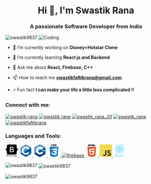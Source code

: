 <h1 align="center">Hi 👋, I'm Swastik Rana</h1>
<h3 align="center">A passionate Software Developer from India</h3>

<img align="right" alt="Coding" width="400" src="https://cdn.dribbble.com/users/1059583/screenshots/4171367/coding-freak.gif" > 

<p align="left"> <img src="https://komarev.com/ghpvc/?username=swastik9837&label=Profile%20views&color=0e75b6&style=flat" alt="swastik9837" /> </p>

- 🔭 I’m currently working on **Disney+Hotstar Clone**

- 🌱 I’m currently learning **React js and Backend**

- 💬 Ask me about **React, Firebase, C++**

- 📫 How to reach me **swastikfaftikrana@gmail.com**

- ⚡ Fun fact **I can make your life a little less complicated !!**

<h3 align="left">Connect with me:</h3>
<p align="left">
<a href="https://linkedin.com/in/swastik-rana" target="blank"><img align="center" src="https://raw.githubusercontent.com/rahuldkjain/github-profile-readme-generator/master/src/images/icons/Social/linked-in-alt.svg" alt="swastik-rana" height="30" width="40" /></a>
<a href="https://fb.com/swastik rana" target="blank"><img align="center" src="https://raw.githubusercontent.com/rahuldkjain/github-profile-readme-generator/master/src/images/icons/Social/facebook.svg" alt="swastik rana" height="30" width="40" /></a>
<a href="https://instagram.com/swastik_rana_20" target="blank"><img align="center" src="https://raw.githubusercontent.com/rahuldkjain/github-profile-readme-generator/master/src/images/icons/Social/instagram.svg" alt="swastik_rana_20" height="30" width="40" /></a>
<a href="https://www.leetcode.com/swastik_rana" target="blank"><img align="center" src="https://raw.githubusercontent.com/rahuldkjain/github-profile-readme-generator/master/src/images/icons/Social/leet-code.svg" alt="swastik_rana" height="30" width="40" /></a>
<a href="https://auth.geeksforgeeks.org/user/swastikfaftikrana" target="blank"><img align="center" src="https://raw.githubusercontent.com/rahuldkjain/github-profile-readme-generator/master/src/images/icons/Social/geeks-for-geeks.svg" alt="swastikfaftikrana" height="30" width="40" /></a>
</p>

<h3 align="left">Languages and Tools:</h3>
<p align="left"> <a href="https://getbootstrap.com" target="_blank" rel="noreferrer"> <img src="https://raw.githubusercontent.com/devicons/devicon/master/icons/bootstrap/bootstrap-plain-wordmark.svg" alt="bootstrap" width="40" height="40"/> </a> <a href="https://www.cprogramming.com/" target="_blank" rel="noreferrer"> <img src="https://raw.githubusercontent.com/devicons/devicon/master/icons/c/c-original.svg" alt="c" width="40" height="40"/> </a> <a href="https://www.w3schools.com/cpp/" target="_blank" rel="noreferrer"> <img src="https://raw.githubusercontent.com/devicons/devicon/master/icons/cplusplus/cplusplus-original.svg" alt="cplusplus" width="40" height="40"/> </a> <a href="https://www.w3schools.com/css/" target="_blank" rel="noreferrer"> <img src="https://raw.githubusercontent.com/devicons/devicon/master/icons/css3/css3-original-wordmark.svg" alt="css3" width="40" height="40"/> </a> <a href="https://firebase.google.com/" target="_blank" rel="noreferrer"> <img src="https://www.vectorlogo.zone/logos/firebase/firebase-icon.svg" alt="firebase" width="40" height="40"/> </a> <a href="https://www.w3.org/html/" target="_blank" rel="noreferrer"> <img src="https://raw.githubusercontent.com/devicons/devicon/master/icons/html5/html5-original-wordmark.svg" alt="html5" width="40" height="40"/> </a> <a href="https://developer.mozilla.org/en-US/docs/Web/JavaScript" target="_blank" rel="noreferrer"> <img src="https://raw.githubusercontent.com/devicons/devicon/master/icons/javascript/javascript-original.svg" alt="javascript" width="40" height="40"/> </a> <a href="https://reactjs.org/" target="_blank" rel="noreferrer"> <img src="https://raw.githubusercontent.com/devicons/devicon/master/icons/react/react-original-wordmark.svg" alt="react" width="40" height="40"/> </a> </p>

<p><img align="left" src="https://github-readme-stats.vercel.app/api/top-langs?username=swastik9837&show_icons=true&locale=en&layout=compact" alt="swastik9837" /></p>

<p>&nbsp;<img align="center" src="https://github-readme-stats.vercel.app/api?username=swastik9837&show_icons=true&locale=en" alt="swastik9837" /></p>

<p><img align="center" src="https://github-readme-streak-stats.herokuapp.com/?user=swastik9837&" alt="swastik9837" /></p>
